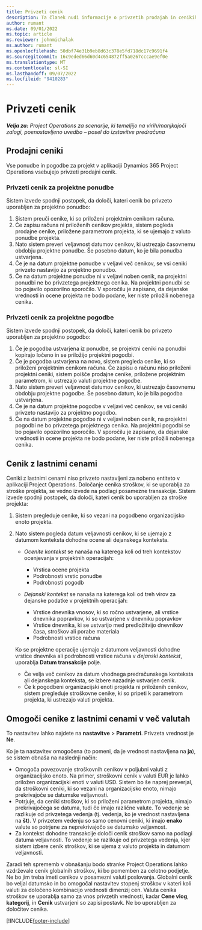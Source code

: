 ```yaml
---
title: Privzeti cenik
description: Ta članek nudi informacije o privzetih prodajah in cenikih stroškov v Project Operations.
author: rumant
ms.date: 09/01/2022
ms.topic: article
ms.reviewer: johnmichalak
ms.author: rumant
ms.openlocfilehash: 50dbf74e31b9eb8d63c378e5fd718dc17c9691f4
ms.sourcegitcommit: 16c9eded66d60d4c654872ff5a0267cccae9ef0e
ms.translationtype: MT
ms.contentlocale: sl-SI
ms.lasthandoff: 09/07/2022
ms.locfileid: "9410283"
---
```

# <a name="default-price-lists"></a>Privzeti cenik

_**Velja za:** Project Operations za scenarije, ki temeljijo na virih/manjkajoči zalogi, poenostavljeno uvedbo – posel do izstavitve predračuna_

## <a name="sales-price-lists"></a>Prodajni ceniki

Vse ponudbe in pogodbe za projekt v aplikaciji Dynamics 365 Project Operations vsebujejo privzeti prodajni cenik. 

### <a name="price-list-default-on-project-quotes"></a>Privzeti cenik za projektne ponudbe
Sistem izvede spodnji postopek, da določi, kateri cenik bo privzeto uporabljen za projektno ponudbo:

1. Sistem preuči cenike, ki so priloženi projektnim cenikom računa. 
1. Če zapisu računa ni priloženih cenikov projekta, sistem pogleda prodajne cenike, priložene parametrom projekta, ki se ujemajo z valuto ponudbe projekta.
1. Nato sistem preveri veljavnost datumov cenikov, ki ustrezajo časovnemu obdobju projektne ponudbe. Še posebno datum, ko je bila ponudba ustvarjena.
1. Če je na datum projektne ponudbe v veljavi več cenikov, se vsi ceniki privzeto nastavijo za projektno ponudbo.
1. Če na datum projektne ponudbe ni v veljavi noben cenik, na projektni ponudbi ne bo privzetega projektnega cenika. Na projektni ponudbi se bo pojavilo opozorilno sporočilo. V sporočilu je zapisano, da dejanske vrednosti in ocene projekta ne bodo podane, ker niste priložili nobenega cenika.

### <a name="price-list-default-on-project-contracts"></a>Privzeti cenik za projektne pogodbe 
Sistem izvede spodnji postopek, da določi, kateri cenik bo privzeto uporabljen za projektno pogodbo:

1. Če je pogodba ustvarjena iz ponudbe, se projektni ceniki na ponudbi kopirajo ločeno in se priložijo projektni pogodbi.
1. Če je pogodba ustvarjena na novo, sistem pregleda cenike, ki so priloženi projektnim cenikom računa. Če zapisu o računu niso priloženi projektni ceniki, sistem poišče prodajne cenike, priložene projektnim parametrom, ki ustrezajo valuti projektne pogodbe.
1. Nato sistem preveri veljavnost datumov cenikov, ki ustrezajo časovnemu obdobju projektne pogodbe. Še posebno datum, ko je bila pogodba ustvarjena.
1. Če je na datum projektne pogodbe v veljavi več cenikov, se vsi ceniki privzeto nastavijo za projektno pogodbo.
1. Če na datum projektne pogodbe ni v veljavi noben cenik, na projektni pogodbi ne bo privzetega projektnega cenika. Na projektni pogodbi se bo pojavilo opozorilno sporočilo. V sporočilu je zapisano, da dejanske vrednosti in ocene projekta ne bodo podane, ker niste priložili nobenega cenika.

## <a name="cost-price-lists"></a>Cenik z lastnimi cenami

Ceniki z lastnimi cenami niso privzeto nastavljeni za nobeno entiteto v aplikaciji Project Operations. Določanje cenika stroškov, ki se uporablja za stroške projekta, se vedno izvede na podlagi posamezne transakcije. Sistem izvede spodnji postopek, da določi, kateri cenik bo uporabljen za stroške projekta:

1. Sistem pregleduje cenike, ki so vezani na pogodbeno organizacijsko enoto projekta.
1. Nato sistem pogleda datum veljavnosti cenikov, ki se ujemajo z datumom konteksta dohodne ocene ali dejanskega konteksta.

    - *Ocenite kontekst* se nanaša na katerega koli od treh kontekstov ocenjevanja v projektnih operacijah:

        - Vrstica ocene projekta
        - Podrobnosti vrstic ponudbe
        - Podrobnosti pogodb

    - *Dejanski kontekst* se nanaša na katerega koli od treh virov za dejanske podatke v projektnih operacijah:

       - Vrstice dnevnika vnosov, ki so ročno ustvarjene, ali vrstice dnevnika popravkov, ki so ustvarjene v dnevniku popravkov
       - Vrstice dnevnika, ki se ustvarijo med predložitvijo dnevnikov časa, stroškov ali porabe materiala
       - Podrobnosti vrstice računa

    Ko se projektne operacije ujemajo z datumom veljavnosti dohodne vrstice dnevnika ali podrobnosti vrstice računa v *dejanski kontekst*, uporablja **Datum transakcije** polje.

    - Če velja več cenikov za datum vhodnega predračunskega konteksta ali dejanskega konteksta, se izbere nazadnje ustvarjen cenik.
    - Če k pogodbeni organizacijski enoti projekta ni priloženih cenikov, sistem pregleduje stroškovne cenike, ki so pripeti k parametrom projekta, ki ustrezajo valuti projekta.

## <a name="enable-multi-currency-cost-price-list"></a>Omogoči cenike z lastnimi cenami v več valutah

To nastavitev lahko najdete na **nastavitve** \> **Parametri**. Privzeta vrednost je **Ne**.

Ko je ta nastavitev omogočena (to pomeni, da je vrednost nastavljena na **ja**), se sistem obnaša na naslednji način:

- Omogoča povezovanje stroškovnih cenikov v poljubni valuti z organizacijsko enoto. Na primer, stroškovni cenik v valuti EUR je lahko priložen organizacijski enoti v valuti USD. Sistem bo še naprej preverjal, da stroškovni ceniki, ki so vezani na organizacijsko enoto, nimajo prekrivajoče se datumske veljavnosti.
- Potrjuje, da ceniki stroškov, ki so priloženi parametrom projekta, nimajo prekrivajočega se datuma, tudi če imajo različne valute. To vedenje se razlikuje od privzetega vedenja (tj. vedenja, ko je vrednost nastavljena na **št**). V privzetem vedenju so samo cenovni ceniki, ki imajo **enako** valute so potrjene za neprekrivajočo se datumsko veljavnost.
- Za kontekst dohodne transakcije določi cenik stroškov samo na podlagi datuma veljavnosti. To vedenje se razlikuje od privzetega vedenja, kjer sistem izbere cenik stroškov, ki se ujema z valuto projekta in datumom veljavnosti.

Zaradi teh sprememb v obnašanju bodo stranke Project Operations lahko vzdrževale cenik globalnih stroškov, ki bo pomemben za celotno podjetje. Ne bo jim treba imeti cenikov v posamezni valuti poslovanja. Globalni cenik bo veljal datumsko in bo omogočal nastavitev stopenj stroškov v kateri koli valuti za določeno kombinacijo vrednosti dimenzij cen. Valuta cenika stroškov se uporablja samo za vnos privzetih vrednosti, kadar **Cene vlog**, **kategorij**, in **Cenik** ustvarjeni so zapisi postavk. Ne bo uporabljen za določitev cenika.

[!INCLUDE[footer-include](../includes/footer-banner.md)]
